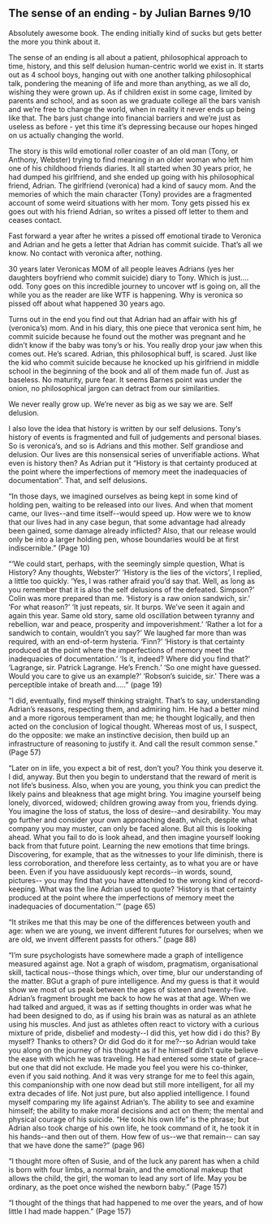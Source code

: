 ## The sense of an ending - by Julian Barnes  9/10

Absolutely awesome book. The ending initially kind of sucks but gets better the more you think about it.

The sense of an ending is all about a patient, philosophical approach to time, history, and this self delusion human-centric world we exist in. It starts out as 4 school boys, hanging out with one another talking philosophical talk, pondering the meaning of life and more than anything, as we all do, wishing they were grown up. As if children exist in some cage, limited by parents and school, and as soon as we graduate college all the bars vanish and we’re free to change the world, when in reality it never ends up being like that. The bars just change into financial barriers and we’re just as useless as before - yet this time it’s depressing because our hopes hinged on us actually changing the world.

The story is this wild emotional roller coaster of an old man (Tony, or Anthony, Webster) trying to find meaning in an older woman who left him one of his childhood friends diaries. It all started when 30 years prior, he had dumped his girlfriend, and she ended up going with his philosophical friend, Adrian. The girlfriend (veronica) had a kind of saucy mom. And the memories of which the main character (Tony) provides are a fragmented account of some weird situations with her mom. Tony gets pissed his ex goes out with his friend Adrian, so writes a pissed off letter to them and ceases contact.

Fast forward a year after he writes a pissed off emotional tirade to Veronica and Adrian and he gets a letter that Adrian has commit suicide. That’s all we know. No contact with veronica after, nothing.

30 years later Veronicas MOM of all people leaves Adrians (yes her daughters boyfriend who commit suicide) diary to Tony. Which is just…. odd. Tony goes on this incredible journey to uncover wtf is going on, all the while you as the reader are like WTF is happening. Why is veronica so pissed off about what happened 30 years ago.

Turns out in the end you find out that Adrian had an affair with his gf (veronica’s) mom. And in his diary, this one piece that veronica sent him, he commit suicide because he found out the mother was pregnant and he didn’t know if the baby was tony’s or his. You really drop your jaw when this comes out. He’s scared. Adrian, this philosophical buff, is scared. Just like the kid who commit suicide because he knocked up his girlfriend in middle school in the beginning of the book and all of them made fun of. Just as baseless. No maturity, pure fear. It seems Barnes point was under the onion, no philosophical jargon can detract from our similarities.

We never really grow up. We’re never as big as we say we are. Self delusion.

I also love the idea that history is written by our self delusions. Tony‘s history of events is fragmented and full of judgements and personal biases. So is veronica’s, and so is Adrians and this mother. Self grandiose and delusion. Our lives are this nonsensical series of unverifiable actions. What even is history then? As Adrian put it “History is that certainty produced at the point where the imperfections of memory meet the inadequacies of documentation”. That, and self delusions.

“In those days, we imagined ourselves as being kept in some kind of holding pen, waiting to be released into our lives. And when that moment came, our lives--and time itself--would speed up. How were we to know that our lives had in any case begun, that some advantage had already been gained, some damage already inflicted? Also, that our release would only be into a larger holding pen, whose boundaries would be at first indiscernible.” (Page 10)

“‘We could start, perhaps, with the seemingly simple question, What is History? Any thoughts, Webster?’ ‘History is the lies of the victors’, I replied, a little too quickly. ‘Yes, I was rather afraid you’d say that. Well, as long as you remember that it is also the self delusions of the defeated. Simpson?’ Colin was more prepared than me. ‘History is a raw onion sandwich, sir.’ ‘For what reason?’ ‘It just repeats, sir. It burps. We’ve seen it again and again this year. Same old story, same old oscillation between tyranny and rebellion, war and peace, prosperity and impoverishment.’ ‘Rather a lot for a sandwich to contain, wouldn’t you say?’ We laughed far more than was required, with an end-of-term hysteria. ‘Finn?’ ‘History is that certainty produced at the point where the imperfections of memory meet the inadequacies of documentation.’ ‘Is it, indeed? Where did you find that?’ ‘Lagrange, sir. Patrick Lagrange. He’s French.’ ‘So one might have guessed. Would you care to give us an example?’ ‘Robson’s suicide, sir.’ There was a perceptible intake of breath and…..” (page 19)

“I did, eventually, find myself thinking straight. That’s to say, understanding Adrian’s reasons, respecting them, and admiring him. He had a better mind and a more rigorous temperament than me; he thought logically, and then acted on the conclusion of logical thought. Whereas most of us, I suspect, do the opposite: we make an instinctive decision, then build up an infrastructure of reasoning to justify it. And call the result common sense.” (Page 57)

“Later on in life, you expect a bit of rest, don’t you? You think you deserve it. I did, anyway. But then you begin to understand that the reward of merit is not life’s business. Also, when you are young, you think you can predict the likely pains and bleakness that age might bring. You imagine yourself being lonely, divorced, widowed; children growing away from you, friends dying. You imagine the loss of status, the loss of desire--and desirability. You may go further and consider your own approaching death, which, despite what company you may muster, can only be faced alone. But all this is looking ahead. What you fail to do is look ahead, and then imagine yourself looking back from that future point. Learning the new emotions that time brings. Discovering, for example, that as the witnesses to your life diminish, there is less corroboration, and therefore less certainty, as to what you are or have been. Even if you have assiduously kept records--in words, sound, pictures-- you may find that you have attended to the wrong kind of record-keeping. What was the line Adrian used to quote? ‘History is that certainty produced at the point where the imperfections of memory meet the inadequacies of documentation.’” (page 65)

“It strikes me that this may be one of the differences between youth and age: when we are young, we invent different futures for ourselves; when we are old, we invent different passts for others.” (page 88)

“I’m sure psychologists have somewhere made a graph of intelligence measured against age. Not a graph of wisdom, pragmatism, organisational skill, tactical nous--those things which, over time, blur our understanding of the matter. BGut a graph of pure intelligence. And my guess is that it would show we most of us peak between the ages of sixteen and twenty-five. Adrian’s fragment brought me back to how he was at that age. When we had talked and argued, it was as if setting thoughts in order was what he had been designed to do, as if using his brain was as natural as an athlete using his muscles. And just as athletes often react to victory with a curious mixture of pride, disbelief and modesty--I did this, yet how did i do this? By myself? Thanks to others? Or did God do it for me?--so Adrian would take you along on the journey of his thought as if he himself didn’t quite believe the ease with which he was traveling. He had entered some state of grace--but one that did not exclude. He made you feel you were his co-thinker, even if you said nothing. And it was very strange for me to feel this again, this companionship with one now dead but still more intelligent, for all my extra decades of life. Not just pure, but also applied intelligence. I found myself comparing my life against Adrian’s. The ability to see and examine himself; the ability to make moral decisions and act on them; the mental and physical courage of his suicide. “He took his own life” is the phrase; but Adrian also took charge of his own life, he took command of it, he took it in his hands--and then out of them. How few of us--we that remain-- can say that we have done the same?” (page 96)

“I thought more often of Susie, and of the luck any parent has when a child is born with four limbs, a normal brain, and the emotional makeup that allows the child, the girl, the woman to lead any sort of life. May you be ordinary, as the poet once wished the newborn baby.” (Page 157)

“I thought of the things that had happened to me over the years, and of how little I had made happen.” (Page 157)



